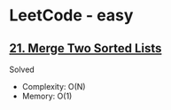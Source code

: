 # LeetCode - easy

## [21. Merge Two Sorted Lists](https://leetcode.com/problems/merge-two-sorted-lists)

Solved

* Complexity: O(N)
* Memory: O(1)
